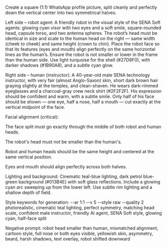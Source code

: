 Create a square (1:1) WhatsApp profile picture, split cleanly and perfectly down the vertical center into two symmetrical halves.

Left side – robot agent:
A friendly robot in the visual style of the SENA Soft agents: glowing cyan visor with two eyes and a soft smile, square-rounded head, capsule torso, and two antenna spheres.
The robot’s head must be identical in size and scale to the human head on the right — same width (cheek to cheek) and same height (crown to chin).
Place the robot face so that its features (eyes and mouth) align perfectly on the same horizontal lines as the human’s. Ensure the robot is not smaller or lower in the frame than the human side. Use light turquoise for the shell (#27D9F0), with darker shadows (#1B90A8), and a subtle cyan glow.

Right side – human (instructor):
A 40-year-old male SENA technology instructor, with very fair (almost Anglo-Saxon) skin, short dark brown hair graying slightly at the temples, and clean-shaven.
He wears dark-rimmed eyeglasses and a charcoal-gray crew neck shirt (#2F2F2F). His expression should be confident and warm, with a subtle smile.
Only half of his face should be shown — one eye, half a nose, half a mouth — cut exactly at the vertical midpoint of the face.

Facial alignment (critical):

The face split must go exactly through the middle of both robot and human heads.

The robot's head must not be smaller than the human's.

Robot and human heads should be the same height and centered at the same vertical position.

Eyes and mouth should align perfectly across both halves.

Lighting and background:
Cinematic teal-blue lighting, dark petrol blue-green background (#013B4E) with soft glass reflections. Include a glowing cyan arc sweeping up from the lower left. Use subtle rim lighting and a shallow depth of field.

Style keywords for generation:
--ar 1:1 --v 5 --style raw --quality 2 photorealistic, cinematic teal lighting, perfect symmetry, matching head scale, confident male instructor, friendly AI agent, SENA Soft style, glowing cyan, half-face split

Negative prompt:
robot head smaller than human, mismatched alignment, cartoon style, full nose or both eyes visible, yellowish skin, asymmetry, beard, harsh shadows, text overlay, robot shifted downward